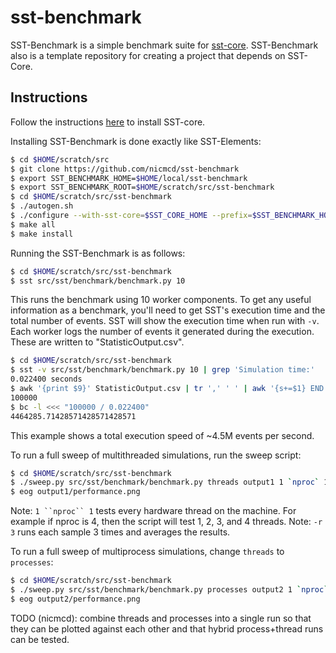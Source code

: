 # sst-benchmark

SST-Benchmark is a simple benchmark suite for [sst-core](https://github.com/sstsimulator/sst-core). SST-Benchmark also is a template repository for creating a project that depends on SST-Core.

## Instructions
Follow the instructions [here](http://sst-simulator.org/SSTPages/SSTBuildAndInstall10dot1dot0SeriesDetailedBuildInstructions) to install SST-core.

Installing SST-Benchmark is done exactly like SST-Elements:
``` bash
$ cd $HOME/scratch/src
$ git clone https://github.com/nicmcd/sst-benchmark
$ export SST_BENCHMARK_HOME=$HOME/local/sst-benchmark
$ export SST_BENCHMARK_ROOT=$HOME/scratch/src/sst-benchmark
$ cd $HOME/scratch/src/sst-benchmark
$ ./autogen.sh
$ ./configure --with-sst-core=$SST_CORE_HOME --prefix=$SST_BENCHMARK_HOME
$ make all
$ make install
```

Running the SST-Benchmark is as follows:

``` bash
$ cd $HOME/scratch/src/sst-benchmark
$ sst src/sst/benchmark/benchmark.py 10
```

This runs the benchmark using 10 worker components. To get any useful information as a benchmark, you'll need to get SST's execution time and the total number of events. SST will show the execution time when run with `-v`. Each worker logs the number of events it generated during the execution. These are written to "StatisticOutput.csv".

``` bash
$ cd $HOME/scratch/src/sst-benchmark
$ sst -v src/sst/benchmark/benchmark.py 10 | grep 'Simulation time:'
0.022400 seconds
$ awk '{print $9}' StatisticOutput.csv | tr ',' ' ' | awk '{s+=$1} END {print s}'
100000
$ bc -l <<< "100000 / 0.022400"
4464285.71428571428571428571
```

This example shows a total execution speed of ~4.5M events per second.

To run a full sweep of multithreaded simulations, run the sweep script:
``` bash
$ cd $HOME/scratch/src/sst-benchmark
$ ./sweep.py src/sst/benchmark/benchmark.py threads output1 1 `nproc` 1 -r 3 -v
$ eog output1/performance.png
```
Note: `1 ``nproc`` 1` tests every hardware thread on the machine. For example if nproc is 4, then the script will test 1, 2, 3, and 4 threads.
Note: `-r 3` runs each sample 3 times and averages the results.

To run a full sweep of multiprocess simulations, change `threads` to `processes`:
``` bash
$ cd $HOME/scratch/src/sst-benchmark
$ ./sweep.py src/sst/benchmark/benchmark.py processes output2 1 `nproc` 1 -r 3 -v
$ eog output2/performance.png
```

TODO (nicmcd): combine threads and processes into a single run so that they can be plotted against each other and that hybrid process+thread runs can be tested.
